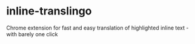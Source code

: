 # inline-translingo
Chrome extension for fast and easy translation of highlighted inline text - with barely one click

